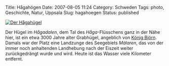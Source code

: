 Title: Hågahögen
Date: 2007-08-05 11:24
Category: Schweden
Tags: photo, Geschichte, Natur, Uppsala
Slug: hagahoegen
Status: published

[![Der
Hågahügel](/pic/hagahoglowsat_s.jpg "Der Hågahügel")](/pic/hagahoglowsat_l.jpg)

Der Hügel im *Hågadalen*, dem Tal des *Håga*-Flüsschens ganz in der Nähe
hier, ist ein etwa 3000 Jahre alter Grabhügel, angeblich von [König
Björn](http://sv.wikipedia.org/wiki/Bj%C3%B6rn_p%C3%A5_H%C3%A5ga).
Damals war der Platz eine Landzunge des Seegebiets *Mälaren*, das von
der immer noch anhaltenden Landhebung nach der Eiszeit weiter
zurückgedrängt wurde und wird. Heute ist das Wasser viele Kilometer
entfernt.

